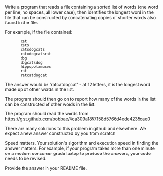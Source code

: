 

Write a program that reads a file containing a sorted list of words (one word per line, no spaces, all lower case), 
then identifies the longest word in the file that can be constructed by concatenating copies of shorter words also found in the file.

For example, if the file contained:

```
       cat
       cats
       catsdogcats
       catxdogcatsrat
       dog
       dogcatsdog
       hippopotamuses
       rat
       ratcatdogcat
```

The answer would be 'ratcatdogcat' - at 12 letters, it is the longest word made up of other words in the list. 

The program should then go on to report how many of the words in the list can be constructed of other words in the list.

The program should read the words from https://gist.github.com/bobbae/4ca309a1857158d5766d4ede4235cae0 

There are many solutions to this problem in github and elsewhere. We expect a new answer constructed by you from scratch.

Speed matters. Your solution's algorithm and execution speed in finding the answer matters. For example,  if your program takes more than  one minute on a modern consumer grade laptop to produce the answers, your code needs to be revised.

Provide the answer in your README file.
